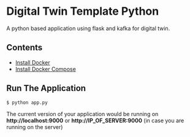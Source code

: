 # Digital Twin Template Python
A python based application using flask and kafka for digital twin.

## Contents

- [Install Docker](https://www.digitalocean.com/community/tutorials/how-to-install-and-use-docker-on-ubuntu-20-04)
- [Install Docker Compose](https://www.digitalocean.com/community/tutorials/how-to-install-and-use-docker-compose-on-ubuntu-20-04)


## Run The Application

```
$ python app.py
```

The current version of your application would be running on **http://localhost:9000** or **http://IP_OF_SERVER:9000** (in case you are running on the server)

